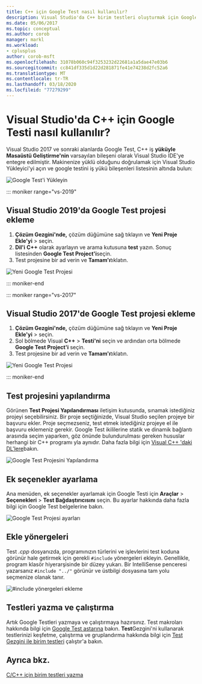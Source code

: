```yaml
---
title: C++ için Google Test nasıl kullanılır?
description: Visual Studio'da C++ birim testleri oluşturmak için Google Test'i kullanın.
ms.date: 05/06/2017
ms.topic: conceptual
ms.author: corob
manager: markl
ms.workload:
- cplusplus
author: corob-msft
ms.openlocfilehash: 31078b060c94f3253232d22681a1a5dae47e03b6
ms.sourcegitcommit: cc841df335d1d22d281871fe41e74238d2fc52a6
ms.translationtype: MT
ms.contentlocale: tr-TR
ms.lasthandoff: 03/18/2020
ms.locfileid: "77279299"
---
```

# <a name="how-to-use-google-test-for-c-in-visual-studio"></a>Visual Studio'da C++ için Google Testi nasıl kullanılır?

Visual Studio 2017 ve sonraki alanlarda Google Test, C++ iş **yüküyle Masaüstü Geliştirme'nin** varsayılan bileşeni olarak Visual Studio IDE'ye entegre edilmiştir. Makinenize yüklü olduğunu doğrulamak için Visual Studio Yükleyici'yi açın ve google testini iş yükü bileşenleri listesinin altında bulun:

![Google Test'i Yükleyin](media/cpp-google-component.png)

::: moniker range="vs-2019"

## <a name="add-a-google-test-project-in-visual-studio-2019"></a>Visual Studio 2019'da Google Test projesi ekleme

1. **Çözüm Gezgini'nde,** çözüm düğümüne sağ tıklayın ve **Yeni Proje** **Ekle'yi** > seçin.
2. **Dil'i** **C++** olarak ayarlayın ve arama kutusuna **test** yazın. Sonuç listesinden **Google Test Project'i**seçin.
3. Test projesine bir ad verin ve **Tamam'ı**tıklatın.

![Yeni Google Test Projesi](media/vs-2019/cpp-gtest-new-project-vs2019.png)

::: moniker-end

::: moniker range="vs-2017"

## <a name="add-a-google-test-project-in-visual-studio-2017"></a>Visual Studio 2017'de Google Test projesi ekleme

1. **Çözüm Gezgini'nde,** çözüm düğümüne sağ tıklayın ve **Yeni Proje** **Ekle'yi** > seçin.
2. Sol bölmede Visual **C++** > **Testi'ni** seçin ve ardından orta bölmede **Google Test Project'i** seçin.
3. Test projesine bir ad verin ve **Tamam'ı**tıklatın.

![Yeni Google Test Projesi](media/cpp-gtest-new-project.png)

::: moniker-end

## <a name="configure-the-test-project"></a>Test projesini yapılandırma

Görünen **Test Projesi Yapılandırması** iletişim kutusunda, sınamak istediğiniz projeyi seçebilirsiniz. Bir proje seçtiğinizde, Visual Studio seçilen projeye bir başvuru ekler. Proje seçmezseniz, test etmek istediğiniz projeye el ile başvuru eklemeniz gerekir. Google Test ikililerine statik ve dinamik bağlantı arasında seçim yaparken, göz önünde bulundurulması gereken hususlar herhangi bir C++ programı yla aynıdır. Daha fazla bilgi için [Visual C++ 'daki DL'lere](/cpp/build/dlls-in-visual-cpp)bakın.

![Google Test Projesini Yapılandırma](media/cpp-gtest-config.png)

## <a name="set-additional-options"></a>Ek seçenekler ayarlama

Ana menüden, ek seçenekler ayarlamak için Google Testi için **Araçlar** > **Seçenekleri** > **Test Bağdaştırıcısını** seçin. Bu ayarlar hakkında daha fazla bilgi için Google Test belgelerine bakın.

![Google Test Projesi ayarları](media/cpp-gtest-settings.png)

## <a name="add-include-directives"></a>Ekle yönergeleri

Test *.cpp* dosyanızda, programınızın türlerini ve işlevlerini test koduna görünür hale getirmek için gerekli `#include` yönergeleri ekleyin. Genellikle, program klasör hiyerarşisinde bir düzey yukarı. Bir IntelliSense penceresi yazarsanız `#include "../"` görünür ve üstbilgi dosyasına tam yolu seçmenize olanak tanır.

![#include yönergeleri ekleme](media/cpp-gtest-includes.png)

## <a name="write-and-run-tests"></a>Testleri yazma ve çalıştırma

Artık Google Testleri yazmaya ve çalıştırmaya hazırsınız. Test makroları hakkında bilgi için [Google Test astarına](https://github.com/google/googletest/blob/master/googletest/docs/primer.md) bakın. **Test**Gezgini'ni kullanarak testlerinizi keşfetme, çalıştırma ve gruplandırma hakkında bilgi için [Test Gezgini ile birim testleri](run-unit-tests-with-test-explorer.md) çalıştır'a bakın.

## <a name="see-also"></a>Ayrıca bkz.

[C/C++ için birim testleri yazma](writing-unit-tests-for-c-cpp.md)
